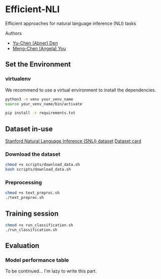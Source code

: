 # Efficient-NLI

Efficient approaches for natural language inference (NLI) tasks

Authors

- [Yu-Chen (Abner) Den](https://www.abnerteng.github.io)
- [Meng-Chen (Angela) You](https://www.linkedin.com/in/meng-chun-you/)

## Set the Environment

### virtualenv

We recommend to use a virtual environment to install the dependencies.

```bash
python3 -m venv your_venv_name
source your_venv_name/bin/activate
```

```bash
pip install -r requirements.txt
```

## Dataset in-use

[Stanford Natural Language Inference (SNLI) dataset](https://nlp.stanford.edu/projects/snli/)
[Dataset card](https://huggingface.co/datasets/stanfordnlp/snli)

### Download the dataset

```bash
chmod +x scripts/download_data.sh
bash scripts/download_data.sh
```

### Preprocessing

```bash
chmod +x text_preproc.sh
./text_preproc.sh
```

## Training session

```bash
chmod +x run_classification.sh
./run_classification.sh
```

## Evaluation

### Model performance table

To be continued... I'm lazy to write this part.
